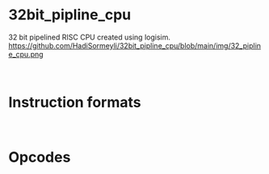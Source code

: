 # 32bit_pipline_cpu

32 bit pipelined RISC CPU created using logisim.<br />
https://github.com/HadiSormeyli/32bit_pipline_cpu/blob/main/img/32_pipline_cpu.png

<br />
<h1>Instruction formats</h1> 


<br />
<h1>Opcodes</h1> 
